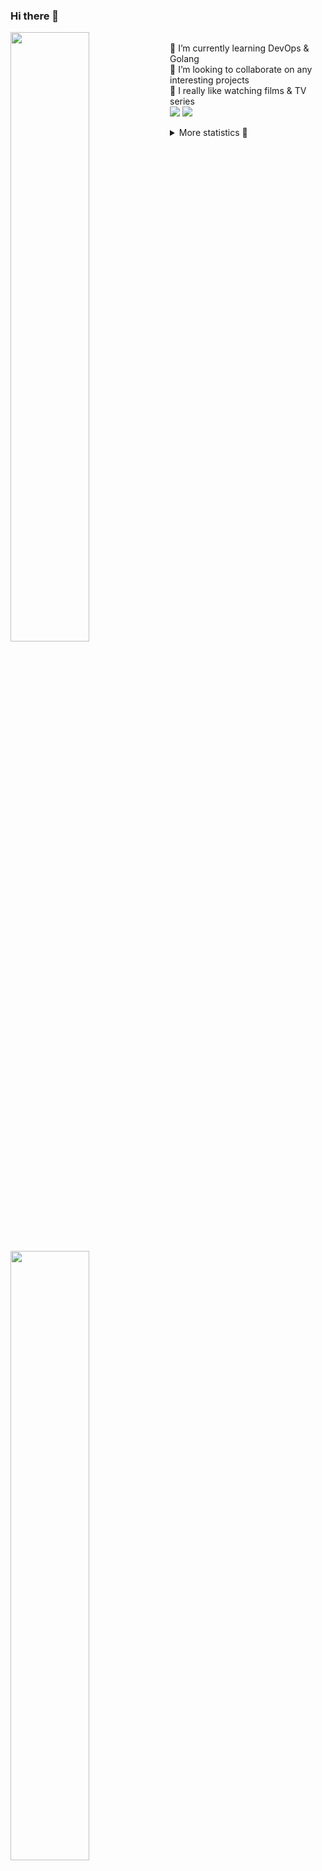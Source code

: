 ### Hi there 👋


[<img align="left" width="50%" src="https://github-readme-stats.vercel.app/api?username=rufusnufus&hide=issues&show_icons=true&count_private=true&theme=transparent&title_color=FF6F40&text_color=FBF9F8&icon_color=F48242&hide_border=true&hide_title=true#gh-dark-mode-only">](https://metrics.lecoq.io/rufusnufus#gh-dark-mode-only)
[<img align="left" width="50%" src="https://github-readme-stats.vercel.app/api?username=rufusnufus&hide=issues&show_icons=true&count_private=true&theme=transparent&title_color=FF6533&text_color=4D4644&icon_color=FF8038&hide_border=true&hide_title=true#gh-light-mode-only">](https://metrics.lecoq.io/rufusnufus#gh-light-mode-only)

<p>
  <br>
  🌱 I’m currently learning DevOps & Golang</br>
  👯 I’m looking to collaborate on any interesting projects</br>
  🎥 I really like watching films & TV series</br>
  <a href="https://linkedin.com/in/rufusnufus"><img src="https://img.shields.io/badge/linkedin-0077B5.svg?style=for-the-badge&logo=linkedin&logoColor=white"/></a>
  <a href="https://t.me/rufusnufus"><img src="https://img.shields.io/badge/-telegram-black?style=for-the-badge&color=blue&logo=telegram"/></a>
</p>

<p text-align="left">
<details>
  <summary>More statistics 👀</summary><br/>

<!--START_SECTION:waka-->
![Code Time](http://img.shields.io/badge/Code%20Time-732%20hrs%203%20mins-blue)

![Profile Views](http://img.shields.io/badge/Profile%20Views-0-blue)

**I'm an Early 🐤** 

```text
🌞 Morning                16207 commits       ██████░░░░░░░░░░░░░░░░░░░   22.60 % 
🌆 Daytime                41615 commits       ███████████████░░░░░░░░░░   58.03 % 
🌃 Evening                12499 commits       ████░░░░░░░░░░░░░░░░░░░░░   17.43 % 
🌙 Night                  1397 commits        ░░░░░░░░░░░░░░░░░░░░░░░░░   01.95 % 
```
📅 **I'm Most Productive on Monday** 

```text
Monday                   15362 commits       █████░░░░░░░░░░░░░░░░░░░░   21.42 % 
Tuesday                  13346 commits       █████░░░░░░░░░░░░░░░░░░░░   18.61 % 
Wednesday                15002 commits       █████░░░░░░░░░░░░░░░░░░░░   20.92 % 
Thursday                 13798 commits       █████░░░░░░░░░░░░░░░░░░░░   19.24 % 
Friday                   12168 commits       ████░░░░░░░░░░░░░░░░░░░░░   16.97 % 
Saturday                 1385 commits        ░░░░░░░░░░░░░░░░░░░░░░░░░   01.93 % 
Sunday                   657 commits         ░░░░░░░░░░░░░░░░░░░░░░░░░   00.92 % 
```


📊 **This Week I Spent My Time On** 

```text
💬 Programming Languages: 
Other                    5 hrs 21 mins       █████████████░░░░░░░░░░░░   51.40 % 
HCL                      3 hrs 29 mins       ████████░░░░░░░░░░░░░░░░░   33.49 % 
Terraform                41 mins             ██░░░░░░░░░░░░░░░░░░░░░░░   06.62 % 
Bash                     18 mins             █░░░░░░░░░░░░░░░░░░░░░░░░   02.91 % 
YAML                     17 mins             █░░░░░░░░░░░░░░░░░░░░░░░░   02.81 % 

🔥 Editors: 
iTerm2                   5 hrs 21 mins       █████████████░░░░░░░░░░░░   51.38 % 
VS Code                  5 hrs 4 mins        ████████████░░░░░░░░░░░░░   48.62 % 
```

**I Mostly Code in Go** 

```text
Go                       40 repos            █████░░░░░░░░░░░░░░░░░░░░   21.51 % 
Python                   17 repos            ██░░░░░░░░░░░░░░░░░░░░░░░   09.14 % 
Smarty                   12 repos            ██░░░░░░░░░░░░░░░░░░░░░░░   06.45 % 
HCL                      9 repos             █░░░░░░░░░░░░░░░░░░░░░░░░   04.84 % 
Kotlin                   8 repos             █░░░░░░░░░░░░░░░░░░░░░░░░   04.30 % 
```




 Last Updated on 17/03/2024 01:14:55 UTC
<!--END_SECTION:waka-->

</details>
</p>
